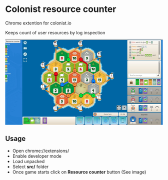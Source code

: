 # Colonist resource counter
Chrome extention for colonist.io

Keeps count of user resources by log inspection


![alt text](./image.jpeg)


## Usage

- Open chrome://extensions/
- Enable developer mode
- Load unpacked
- Select **src/** folder
- Once game starts click on **Resource counter** button (See image)

